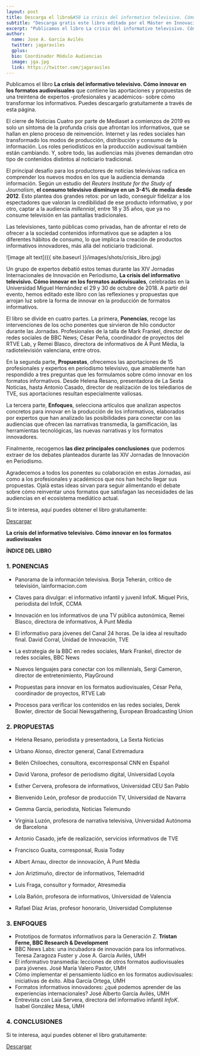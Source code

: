 ```yaml
---
layout: post
title: Descarga el libro&#58 La crisis del informativo televisivo. Cómo innovar en los formatos audiovisuales
subtitle: "Descarga gratis este libro editado por el Máster en Innovación en Periodismo"
excerpt: "Publicamos el libro La crisis del informativo televisivo. Cómo innovar en los formatos audiovisuales que contiene las aportaciones y propuestas de una treintena de expertos -profesionales y académicos- sobre cómo transformar los informativos. Puedes descargarlo gratuitamente a través de esta página."
author:
  name: Jose A. García Avilés
  twitter: jagaraviles
  gplus:  
  bio: Coordinador Módulo Audiencias
  image: jga.jpg
  link: https://twitter.com/jagaraviles
---
```

Publicamos el libro **La crisis del informativo televisivo. Cómo innovar en los formatos audiovisuales** que contiene las aportaciones y propuestas de una treintena de expertos -profesionales y académicos- sobre cómo transformar los informativos. Puedes descargarlo gratuitamente a través de esta página.

El cierre de Noticias Cuatro por parte de Mediaset a comienzos de 2019 es solo un síntoma de la profunda crisis que afrontan los informativos, que se hallan en pleno proceso de reinvención. Internet y las redes sociales han transformado los modos de producción, distribución y consumo de la información. Los roles periodísticos en la producción audiovisual también están cambiando. Y, sobre todo, las audiencias más jóvenes demandan otro tipo de contenidos distintos al noticiario tradicional. 

El principal desafío para los productores de noticias televisivas radica en comprender los nuevos modos en los que la audiencia demanda información. Según un estudio del *Reuters Institute for the Study of Journalism*, **el consumo televisivo disminuye en un 3-4% de media desde 2012**. Esto plantea dos grandes retos: por un lado, conseguir fidelizar a los espectadores que valoran la credibilidad de ese producto informativo, y por otro, captar a la audiencia *millennial*, entre 18 y 35 años, que ya no consume televisión en las pantallas tradicionales.

Las televisiones, tanto públicas como privadas, han de afrontar el reto de ofrecer a la sociedad contenidos informativos que se adapten a los diferentes hábitos de consumo, lo que implica la creación de productos informativos innovadores, más allá del noticiario tradicional. 

![image alt text]({{ site.baseurl }}/images/shots/crisis_libro.jpg)

Un grupo de expertos debatió estos temas durante las XIV Jornadas Internacionales de Innovación en Periodismo, **La crisis del informativo televisivo. Cómo innovar en los formatos audiovisuales**, celebradas en la Universidad Miguel Hernández el 29 y 30 de octubre de 2018. A partir del evento, hemos editado este libro con las reflexiones y propuestas que arrojan luz sobre la forma de innovar en la producción de formatos informativos.

El libro se divide en cuatro partes. La primera, **Ponencias**, recoge las intervenciones de los ocho ponentes que sirvieron de hilo conductor durante las Jornadas. Profesionales de la talla de Mark Frankel, director de redes sociales de BBC News; César Peña, coordinador de proyectos del RTVE Lab, y Remei Blasco, directora de informativos de À Punt Mèdia, la radiotelevisión valenciana, entre otros.

En la segunda parte, **Propuestas**, ofrecemos las aportaciones de 15 profesionales y expertos en periodismo televisivo, que amablemente han respondido a tres preguntas que les formulamos sobre cómo innovar en los formatos informativos. Desde Helena Resano, presentadora de La Sexta Noticias, hasta Antonio Casado, director de realización de los telediarios de TVE, sus aportaciones resultan especialmente valiosas. 

La tercera parte, **Enfoques**, selecciona artículos que analizan aspectos concretos para innovar en la producción de los informativos, elaborados por expertos que han analizado las posibilidades para conectar con las audiencias que ofrecen las narrativas transmedia, la gamificación, las herramientas tecnológicas, las nuevas narrativas y los formatos innovadores.

Finalmente, recogemos **las diez principales conclusiones** que podemos extraer de los debates planteados durante las XIV Jornadas de Innovación en Periodismo.

Agradecemos a todos los ponentes su colaboración en estas Jornadas, así como a los profesionales y académicos que nos han hecho llegar sus propuestas.  Ojalá estas ideas sirvan para seguir alimentando el debate sobre cómo reinventar unos formatos que satisfagan las necesidades de las audiencias en el ecosistema mediático actual.

Si te interesa, aquí puedes obtener el libro gratuitamente:

<a href="https://forms.gle/LogmcEhSTBAPL4Ek9" class="btn btn-primary btn-lg btn-block" target="_blank">Descargar</a>

**La crisis del informativo televisivo. Cómo innovar en los formatos audiovisuales**

**ÍNDICE DEL LIBRO**

### 1. PONENCIAS

- Panorama de la información televisiva. Borja Teherán, crítico de televisión, lainformacion.com

- Claves para divulgar: el informativo infantil y juvenil InfoK. Miquel Piris, periodista del InfoK, CCMA

- Innovación en los informativos de una TV pública autonómica, Remei Blasco, directora de informativos, À Punt Mèdia

- El informativo para jóvenes del Canal 24 horas. De la idea al resultado final. David Corral, Unidad de Innovación, TVE

- La estrategia de la BBC en redes sociales, Mark Frankel, director de redes sociales, BBC News

- Nuevos lenguajes para conectar con los millennials, Sergi Cameron, director de entretenimiento, PlayGround

- Propuestas para innovar en los formatos audiovisuales, César Peña, coordinador de proyectos, RTVE Lab

- Procesos para verificar los contenidos en las redes sociales, Derek Bowler, director de Social Newsgathering, European Broadcasting Union

### 2. PROPUESTAS

- Helena Resano, periodista y presentadora, La Sexta Noticias 

- Urbano Alonso, director general, Canal Extremadura 

- Belén Chiloeches, consultora, excorresponsal CNN en Español

- David Varona, profesor de periodismo digital, Universidad Loyola 

- Esther Cervera, profesora de informativos, Universidad CEU San Pablo

- Bienvenido León, profesor de producción TV, Universidad de Navarra 

- Gemma García, periodista, Noticias Telemundo

- Virginia Luzón, profesora de narrativa televisiva, Universidad Autónoma de Barcelona 

- Antonio Casado, jefe de realización, servicios informativos de TVE 

- Francisco Guaita, corresponsal, Rusia Today

- Albert Arnau, director de innovación, À Punt Mèdia

- Jon Ariztimuño, director de informativos, Telemadrid

- Luis Fraga, consultor y formador, Atresmedia

- Lola Bañón, profesora de informativos, Universidad de Valencia

- Rafael Díaz Arias, profesor honorario, Universidad Complutense

### 3. ENFOQUES

- Prototipos de formatos informativos para la Generación Z. **Tristan Ferne, BBC Research & Development**
- BBC News Labs: una incubadora de innovación para los informativos. Teresa Zaragoza Fuster y Jose A. García Avilés, UMH
- El informativo transmedia: lecciones de otros formatos audiovisuales para jóvenes. José María Valero Pastor, UMH
- Cómo implementar el pensamiento lúdico en los formatos audiovisuales: iniciativas de éxito. Alba García Ortega, UMH
- Formatos informativos innovadores: ¿qué podemos aprender de las experiencias internacionales? José Alberto García Avilés, UMH
- Entrevista con Laia Servera, directora del informativo infantil *InfoK*. Isabel González Mesa, UMH

### 4. CONCLUSIONES

Si te interesa, aquí puedes obtener el libro gratuitamente:

<a href="https://forms.gle/LogmcEhSTBAPL4Ek9" class="btn btn-primary btn-lg btn-block" target="_blank">Descargar</a>